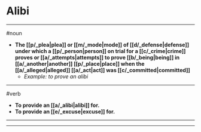 # Alibi
---
#noun
- **The [[p/_plea|plea]] or [[m/_mode|mode]] of [[d/_defense|defense]] under which a [[p/_person|person]] on trial for a [[c/_crime|crime]] proves or [[a/_attempts|attempts]] to prove [[b/_being|being]] in [[a/_another|another]] [[p/_place|place]] when the [[a/_alleged|alleged]] [[a/_act|act]] was [[c/_committed|committed]]**
	- _Example: to prove an alibi_
---
#verb
- **To provide an [[a/_alibi|alibi]] for.**
- **To provide an [[e/_excuse|excuse]] for.**
---
---
